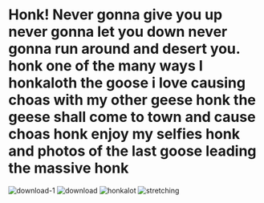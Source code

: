 # Honk! Never gonna give you up never gonna let you down never gonna run around and desert you. honk one of the many ways I honkaloth the goose i love causing choas with my other geese honk the geese shall come to town and cause choas honk enjoy my selfies honk and photos of the last goose leading the massive honk 
![download-1](https://github.com/user-attachments/assets/53bcf8ea-ec75-4359-9417-594776271042)
![download](https://github.com/user-attachments/assets/1ee887dd-fd6b-46ae-ba96-f1e612215a6e)
![honkalot](https://github.com/user-attachments/assets/9c8dcf23-1d34-4850-83ce-9b770e89da87)
![stretching](https://github.com/user-attachments/assets/d1a9a0f6-47c5-4dbf-8745-ca1ac4fad4c8)
